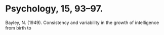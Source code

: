 # Psychology, 15, 93–97.

Bayley, N. (1949). Consistency and variability in the growth of intelligence from birth to